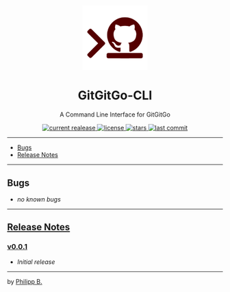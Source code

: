 <div align="center">
  <br />
  <img src="assets/logo.png" alt="GitGitGo-CLILogo" width="30%"/>
  <h1>GitGitGo-CLI</h1>
  <p>
     A Command Line Interface for GitGitGo
  </p>
</div>

<!-- Badges -->
<div align="center">
   <a href="https://github.com/phil1436/GitGitGo-CLI/releases">
       <img src="https://img.shields.io/github/v/release/phil1436/GitGitGo-CLI?display_name=tag" alt="current realease" />
   </a>
   <a href="https://github.com/phil1436/GitGitGo-CLI/blob/main/LICENSE">
       <img src="https://img.shields.io/github/license/phil1436/GitGitGo-CLI" alt="license" />
   </a>
   <a href="https://github.com/phil1436/GitGitGo-CLI/stargazers">
       <img src="https://img.shields.io/github/stars/phil1436/GitGitGo-CLI" alt="stars" />
   </a>
   <a href="https://github.com/phil1436/GitGitGo-CLI/commits/main">
       <img src="https://img.shields.io/github/last-commit/phil1436/GitGitGo-CLI" alt="last commit" />
   </a>
</div>

---

-   [Bugs](#bugs)
-   [Release Notes](#release-notes)

---

## Bugs

-   _no known bugs_

---

## [Release Notes](https://github.com/phil1436/GitGitGo-CLI/blob/main/CHANGELOG.md)

### [v0.0.1](https://github.com/phil1436/GitGitGo-CLI/tree/0.0.1)

-   _Initial release_

---

by [Philipp B.](https://github.com/phil1436)
